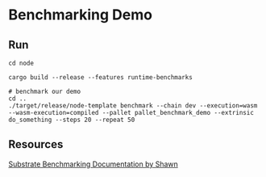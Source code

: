 # Benchmarking Demo

## Run

```shell
cd node

cargo build --release --features runtime-benchmarks

# benchmark our demo
cd ..
./target/release/node-template benchmark --chain dev --execution=wasm --wasm-execution=compiled --pallet pallet_benchmark_demo --extrinsic do_something --steps 20 --repeat 50
```

## Resources

[Substrate Benchmarking Documentation by Shawn](https://www.shawntabrizi.com/substrate-graph-benchmarks/docs/#/)